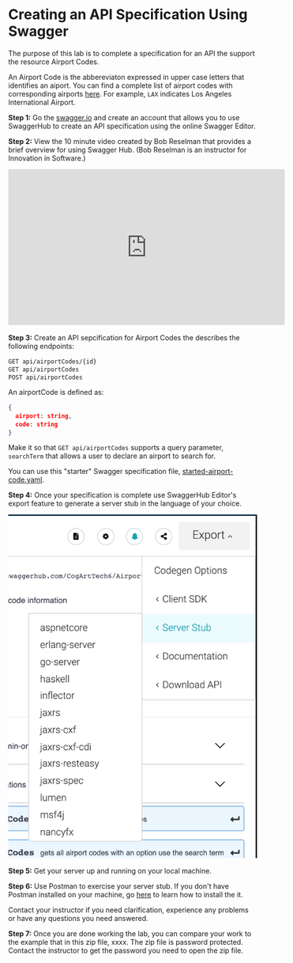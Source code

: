 # Creating an API Specification Using Swagger

The purpose of this lab is to complete a specification for an API the support the resource Airport Codes.

An Airport Code is the abbereviaton expressed in upper case letters that identifies an aiport. You can find a complete list of airport codes with  corresponding airports [here](http://www.airportcodes.org/). For example, `LAX` indicates Los Angeles International Airport.

**Step 1:** Go the [swagger.io](swagger.io) and create an account that allows you to use SwaggerHub to create an API specification using the online Swagger Editor.


**Step 2:** View the 10 minute video created by Bob Reselman that provides a brief overview for using Swagger Hub. (Bob Reselman is an instructor for Innovation in Software.)

<iframe width="560" height="315" src="https://www.youtube.com/embed/-dG2984SDyQ" frameborder="0" allow="accelerometer; autoplay; encrypted-media; gyroscope; picture-in-picture" allowfullscreen></iframe>

**Step 3:** Create an API sepcification for Airport Codes the describes the following endpoints:

```text
GET api/airportCodes/{id}
GET api/airportCodes
POST api/airportCodes
```

An airportCode is defined as:

```json
{
  airport: string,
  code: string
}
```

Make it so that `GET api/airportCodes` supports a query parameter, `searchTerm` that allows a user to declare an airport to search for.

You can use this "starter" Swagger specification file, [started-airport-code.yaml](starter-airport-code.yaml).

**Step 4:** Once your specification is complete use SwaggerHub Editor's export feature to generate a server stub in the language of your choice.

![server-stub](images/swagger-hub-export.png)

**Step 5:** Get your server up and running on your local machine.

**Step 6:** Use Postman to exercise your server stub. If you don't have Postman installed on your machine, go [here](https://www.getpostman.com/downloads/) to learn how to install the it.

Contact your instructor if you need clarification, experience any problems or have any questions you need answered.

**Step 7:** Once you are done working the lab, you can compare your work to the example that in this zip file, xxxx. The zip
file is password protected. Contact the instructor to get the password you need to open the zip file.